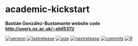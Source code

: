 # academic-kickstart
**Bastián González-Bustamante website code** \
**http://users.ox.ac.uk/~shil5311/**

[![version](https://img.shields.io/badge/version-v2.4.0-blue.svg)](http://users.ox.ac.uk/~shil5311/) [![lastrelease](https://img.shields.io/badge/latest%20release-January%202020-orange.svg)](http://users.ox.ac.uk/~shil5311/) [![size](https://img.shields.io/badge/HTML%20size-4%2E56MB-blue.svg)](http://users.ox.ac.uk/~shil5311/) [![nextrelease](https://img.shields.io/badge/next%20release-March%202020-red.svg)](https://github.com/bgonzalezbustamante/academic-hugo/blob/master/changelog.txt) [![commits](https://img.shields.io/badge/commits-10-yellow.svg)](https://github.com/bgonzalezbustamante/academic-hugo/blob/master/changelog.txt) [![R](https://img.shields.io/badge/Made%20with-R%20v3.6.1-1f425f.svg)](https://cran.r-project.org/)
